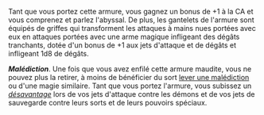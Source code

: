 Tant que vous portez cette armure, vous gagnez un bonus de +1 à la CA et vous comprenez et parlez l'abyssal. De plus, les gantelets de l'armure sont équipés de griffes qui transforment les attaques à mains nues portées avec eux en attaques portées avec une arme magique infligeant des dégâts tranchants, dotée d'un bonus de +1 aux jets d'attaque et de dégâts et infligeant 1d8 de dégâts.

_**Malédiction**_. Une fois que vous avez enfilé cette armure maudite, vous ne pouvez plus la retirer, à moins de bénéficier du sort [lever une malédiction](/grimoire/lever-une-malediction/) ou d'une magie similaire. Tant que vous portez l'armure, vous subissez un [_désavantage_](/utiliser-les-caracteristiques/#avantage-et-desavantage) lors de vos jets d'attaque contre les démons et de vos jets de sauvegarde contre leurs sorts et de leurs pouvoirs spéciaux.
